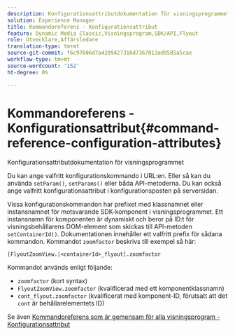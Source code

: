 ```yaml
---
description: Konfigurationsattributdokumentation för visningsprogrammet
solution: Experience Manager
title: Kommandoreferens - Konfigurationsattribut
feature: Dynamic Media Classic,Visningsprogram,SDK/API,Flyout
role: Utvecklare,Affärsledare
translation-type: tm+mt
source-git-commit: f6c97606d7a4209427316d7367013ad9585a5cae
workflow-type: tm+mt
source-wordcount: '152'
ht-degree: 0%

---
```



# Kommandoreferens - Konfigurationsattribut{#command-reference-configuration-attributes}

Konfigurationsattributdokumentation för visningsprogrammet

Du kan ange valfritt konfigurationskommando i URL:en. Eller så kan du använda `setParam()`, `setParams()` eller båda API-metoderna. Du kan också ange valfritt konfigurationsattribut i konfigurationsposten på serversidan.

Vissa konfigurationskommandon har prefixet med klassnamnet eller instansnamnet för motsvarande SDK-komponent i visningsprogrammet. Ett instansnamn för komponenten är dynamiskt och beror på ID:t för visningsbehållarens DOM-element som skickas till API-metoden `setContainerId()`. Dokumentationen innehåller ett valfritt prefix för sådana kommandon. Kommandot `zoomfactor` beskrivs till exempel så här:

`[FlyoutZoomView.|<containerId>_flyout].zoomfactor`

Kommandot används enligt följande:

* `zoomfactor` (kort syntax)
* `FlyoutZoomView.zoomfactor` (kvalificerad med ett komponentklassnamn)
* `cont_flyout.zoomfactor` (kvalificerat med komponent-ID, förutsatt att det  `cont` är behållarelementets ID)

Se även [Kommandoreferens som är gemensam för alla visningsprogram - Konfigurationsattribut](../../../r-html5-viewer-20-cmdref-configattrib/r-html5-viewer-20-cmdref-configattrib.md#concept-850e0f2c49b949deb7cfbfd330d329bd)
